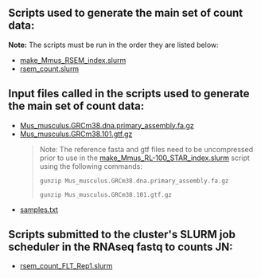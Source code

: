 ## Scripts used to generate the main set of count data:
**Note:** The scripts must be run in the order they are listed below:
- [make_Mmus_RSEM_index.slurm](make_Mmus_RSEM_index.slurm)
- [rsem_count.slurm](rsem_count.slurm)

## Input files called in the scripts used to generate the main set of count data:
- [Mus_musculus.GRCm38.dna.primary_assembly.fa.gz](http://ftp.ensembl.org/pub/release-101/fasta/mus_musculus/dna/Mus_musculus.GRCm38.dna.primary_assembly.fa.gz)
- [Mus_musculus.GRCm38.101.gtf.gz](http://ftp.ensembl.org/pub/release-101/gtf/mus_musculus/Mus_musculus.GRCm38.101.gtf.gz)
  > Note: The reference fasta and gtf files need to be uncompressed prior to use in the [make_Mmus_RL-100_STAR_index.slurm](make_Mmus_RL-100_STAR_index.slurm) script using the following commands:
  > 
  > `gunzip Mus_musculus.GRCm38.dna.primary_assembly.fa.gz`
  > 
  > `gunzip Mus_musculus.GRCm38.101.gtf.gz`
- [samples.txt](../samples.txt)

## Scripts submitted to the cluster's SLURM job scheduler in the RNAseq fastq to counts JN:
- [rsem_count_FLT_Rep1.slurm](rsem_count_FLT_Rep1.slurm)
